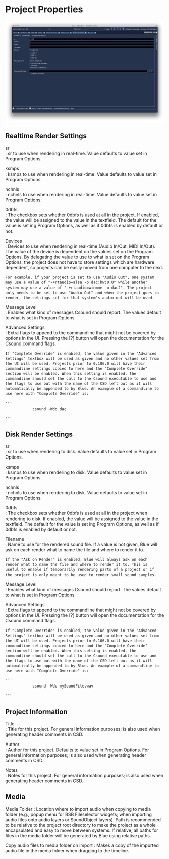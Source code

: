 # Project Properties

![](../../../images/projectProperties.png)

## Realtime Render Settings

sr  
:   sr to use when rendering in real-time. Value defaults to value set
    in Program Options.

ksmps  
:   ksmps to use when rendering in real-time. Value defaults to value
    set in Program Options.

nchnls  
:   nchnls to use when rendering in real-time. Value defaults to value
    set in Program Options.

0dbfs  
:   The checkbox sets whether 0dbfs is used at all in the project. If
    enabled, the value will be assigned to the value in the textfield.
    The default for the value is set ing Program Options, as well as if
    0dbfs is enabled by default or not.

Devices  
:   Devices to use when rendering in real-time (Audio In/Out, MIDI
    In/Out). The value of the device is dependent on the values set on
    the Program Options. By delegating the value to use to what is set
    on the Program Options, the project does not have to store settings
    which are hardware dependent, so projects can be easily moved from
    one computer to the next.
    
    For example, if your project is set to use "Audio Out", one system
    may use a value of "-+rtaudio=alsa -o dac:hw:0,0" while another
    system may use a value of "-+rtaudio=winmme -o dac2". The project
    only needs to be set to use "Audio Out" and when the project goes to
    render, the settings set for that system's audio out will be used.

Message Level  
:   Enables what kind of messages Csound should report. The values
    default to what is set in Program Options.

Advanced Settings  
:   Extra flags to append to the commandline that might not be covered
    by options in the UI. Pressing the \[?\] button will open the
    documentation for the Csound command flags.
    
    If "Complete Override" is enabled, the value given in the "Advanced
    Settings" textbox will be used as given and no other values set from
    the UI will be used. Projects prior to 0.106.0 will have their
    commandline settings copied to here and the "Complete Override"
    section will be enabled. When this setting is enabled, the
    commandline should set the call to the Csound executable to use and
    the flags to use but with the name of the CSD left out as it will
    automatically be appended to by Blue. An example of a commandline to
    use here with "Complete Override" is:
    
    ``` 
                csound -Wdo dac
              
    ```


## Disk Render Settings

sr  
:   sr to use when rendering to disk. Value defaults to value set in
    Program Options.

ksmps  
:   ksmps to use when rendering to disk. Value defaults to value set in
    Program Options.

nchnls  
:   nchnls to use when rendering to disk. Value defaults to value set in
    Program Options.

0dbfs  
:   The checkbox sets whether 0dbfs is used at all in the project when
    rendering to disk. If enabled, the value will be assigned to the
    value in the textfield. The default for the value is set ing Program
    Options, as well as if 0dbfs is enabled by default or not.

Filename  
:   Name to use for the rendered sound file. If a value is not given,
    Blue will ask on each render what to name the file and where to
    render it to.
    
    If the "Ask on Render" is enabled, Blue will always ask on each
    render what to name the file and where to render it to. This is
    useful to enable if temporarily rendering parts of a project or if
    the project is only meant to be used to render small sound samples.

Message Level  
:   Enables what kind of messages Csound should report. The values
    default to what is set in Program Options.

Advanced Settings  
:   Extra flags to append to the commandline that might not be covered
    by options in the UI. Pressing the \[?\] button will open the
    documentation for the Csound command flags.
    
    If "Complete Override" is enabled, the value given in the "Advanced
    Settings" textbox will be used as given and no other values set from
    the UI will be used. Projects prior to 0.106.0 will have their
    commandline settings copied to here and the "Complete Override"
    section will be enabled. When this setting is enabled, the
    commandline should set the call to the Csound executable to use and
    the flags to use but with the name of the CSD left out as it will
    automatically be appended to by Blue. An example of a commandline to
    use here with "Complete Override" is:
    
    ``` 
                csound -Wdo mySoundFile.wav
              
    ```

## Project Information

Title  
:   Title for this project. For general information purposes; is also
    used when generating header comments in CSD.

Author  
:   Author for this project. Defaults to value set in Program Options.
    For general information purposes; is also used when generating
    header comments in CSD.

Notes  
:   Notes for this project. For general information purposes; is also
    used when generating header comments in CSD.

## Media

Media Folder
:   Location where to import audio when copying to media folder (e.g., popup menu for BSB Fileselector widgets; when importing audio files 
    onto audio layers or SoundObject layers). Path is recommended to be 
    relative to the project root directory to make the project as a 
    whole encapsulated and easy to move between systems. If relative, 
    all paths for files in the media folder will be generated by Blue 
    using relative paths.

Copy audio files to media folder on import 
:   Makes a copy of the imported audio file in the media folder when dragging to the timeline. 
